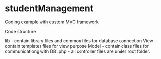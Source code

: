 # studentManagement
Coding example with custom MVC framework

Code structure

lib - contain library files and common files for database connection
View - contain templates files for view purpose
Model - contain class files for communicationg with DB
.php - all controller files are under root folder.
